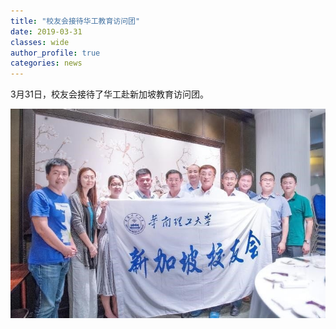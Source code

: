 ```yaml
---
title: "校友会接待华工教育访问团"
date: 2019-03-31
classes: wide
author_profile: true
categories: news
---
```


3月31日，校友会接待了华工赴新加坡教育访问团。

![](/assets/images/20190331.jpg)
